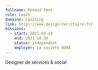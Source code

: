 ```yaml
---
fullname: Renaud Pons
role: Coach
domaine: Coaching
link: https://www.design-territoire.fr/
missions:
  - start: 2021-04-19
    end: 2021-10-30
    status: independent
    employer: La société NUMA
---
```

Designer de services & social
